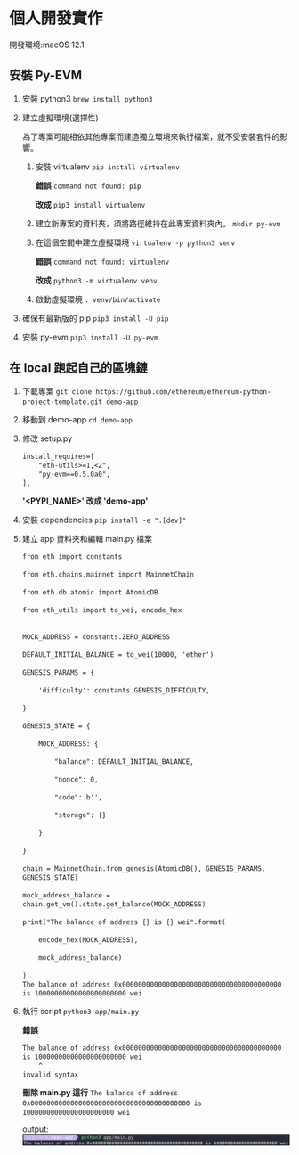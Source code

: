 # 個人開發實作

開發環境:macOS 12.1


## 安裝 Py-EVM

1. 安裝 python3
   `brew install python3`


2. 建立虛擬環境(選擇性)

   為了專案可能相依其他專案而建造獨立環境來執行檔案，就不受安裝套件的影響。

    1. 安裝 virtualenv
       `pip install virtualenv`

       **錯誤**
       `command not found: pip`

       **改成**
       `pip3 install virtualenv`

    2. 建立新專案的資料夾，須將路徑維持在此專案資料夾內。
       `mkdir py-evm`

    3. 在這個空間中建立虛擬環境
       `virtualenv -p python3 venv`

       **錯誤**
       `command not found: virtualenv`

       **改成**
       `python3 -m virtualenv venv`

    4. 啟動虛擬環境
       `. venv/bin/activate`


3. 確保有最新版的 pip
   `pip3 install -U pip`


4. 安裝 py-evm
   `pip3 install -U py-evm`


## 在 local 跑起自己的區塊鏈

1. 下載專案
   `git clone https://github.com/ethereum/ethereum-python-project-template.git demo-app`


2. 移動到 demo-app
   `cd demo-app`


3. 修改 setup.py
   ```
   install_requires=[
       "eth-utils>=1,<2",
       "py-evm==0.5.0a0",
   ],
   ```

   **'<PYPI_NAME>' 改成 'demo-app'**


4. 安裝 dependencies
   `pip install -e ".[dev]"`


5. 建立 app 資料夾和編輯 main.py 檔案
   ```
   from eth import constants

   from eth.chains.mainnet import MainnetChain
   
   from eth.db.atomic import AtomicDB
   
   from eth_utils import to_wei, encode_hex
   
   
   MOCK_ADDRESS = constants.ZERO_ADDRESS
   
   DEFAULT_INITIAL_BALANCE = to_wei(10000, 'ether')
   
   GENESIS_PARAMS = {
   
       'difficulty': constants.GENESIS_DIFFICULTY,
   
   }
   
   GENESIS_STATE = {

       MOCK_ADDRESS: {
   
           "balance": DEFAULT_INITIAL_BALANCE,
   
           "nonce": 0,
   
           "code": b'',
   
           "storage": {}
   
       }
   
   }
   
   chain = MainnetChain.from_genesis(AtomicDB(), GENESIS_PARAMS, GENESIS_STATE)
   
   mock_address_balance = chain.get_vm().state.get_balance(MOCK_ADDRESS)
   
   print("The balance of address {} is {} wei".format(
   
       encode_hex(MOCK_ADDRESS),
   
       mock_address_balance)
   
   )
   The balance of address 0x0000000000000000000000000000000000000000 is 10000000000000000000000 wei
   ```


6. 執行 script
   `python3 app/main.py`


   **錯誤**
   ```
   The balance of address 0x0000000000000000000000000000000000000000 is 10000000000000000000000 wei
       ^
   invalid syntax
   ```
   **刪除 main.py 這行**
   `The balance of address 0x0000000000000000000000000000000000000000 is 10000000000000000000000 wei`

   output:
   ![](./balance.png)
